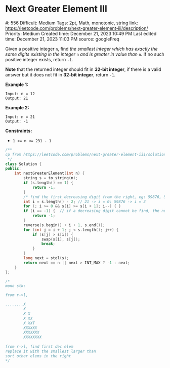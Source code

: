 # Next Greater Element III

#: 556
Difficult: Medium
Tags: 2pt, Math, monotonic, string
link: https://leetcode.com/problems/next-greater-element-iii/description/
Priority: Medium
Created time: December 21, 2023 10:49 PM
Last edited time: December 21, 2023 11:03 PM
source: googleFreq

Given a positive integer `n`, find *the smallest integer which has exactly the same digits existing in the integer* `n` *and is greater in value than* `n`. If no such positive integer exists, return `-1`.

**Note** that the returned integer should fit in **32-bit integer**, if there is a valid answer but it does not fit in **32-bit integer**, return `-1`.

**Example 1:**

```
Input: n = 12
Output: 21

```

**Example 2:**

```
Input: n = 21
Output: -1

```

**Constraints:**

- `1 <= n <= 231 - 1`

```cpp
/**
cp from https://leetcode.com/problems/next-greater-element-iii/solutions/101825/c-solution-with-explanation/ to pass
 */
class Solution {
public:
    int nextGreaterElement(int n) {
        string s = to_string(n);
        if (s.length() == 1) {
            return -1;
        }
        /* find the first decreasing digit from the right, eg: 59876, 5 is the first decreasing digit */
        int i = s.length() - 2; // 21 -> i = 0; 59876 -> i = 3
        for (; i >= 0 && s[i] >= s[i + 1]; i--) { }
        if (i == -1) {  // if a decreasing digit cannot be find, the number cannot be larger.
            return -1;
        }
        reverse(s.begin() + i + 1, s.end());
        for (int j = i + 1; j < s.length(); j++) {
            if (s[j] > s[i]) {
                swap(s[i], s[j]);
                break;
            }
        }
        long next = stol(s);
        return next == n || next > INT_MAX ? -1 : next;
    }
};

/*
mono stk:

from r->l, 

........X
        X
        X X
        X XX
        X XXT
        XXXXXX
        XXXXXXX
        XXXXXXXX
    
from r->l, find first dec elem
replace it with the smallest larger than
sort other elems in the right
*/
```